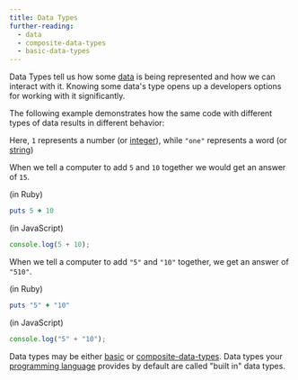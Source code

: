 ```yaml
---
title: Data Types
further-reading:
  - data
  - composite-data-types
  - basic-data-types
---
```

Data Types tell us how some [data](/data) is being represented and how we can
interact with it. Knowing some data's type opens up a developers options
for working with it significantly.

The following example demonstrates how the same code with different types of
data results in different behavior:

Here, `1` represents a number (or [integer](/number-data-types#integer)), while
`"one"` represents a word (or [string](/string-data-type))

When we tell a computer to add `5` and `10` together we would get an answer of `15`.

(in Ruby)

```ruby
puts 5 + 10
```

(in JavaScript)

```javascript
console.log(5 + 10);
```

When we tell a computer to add `"5"` and `"10"` together, we get an answer of
`"510"`.

(in Ruby)

```ruby
puts "5" + "10"
```

(in JavaScript)

```javascript
console.log("5" + "10");
```

Data types may be either [basic](/basic-data-types) or
[composite-data-types](/composite-data-types). Data types your [programming
language](programming-language) provides by default are called "built in" data
types.
